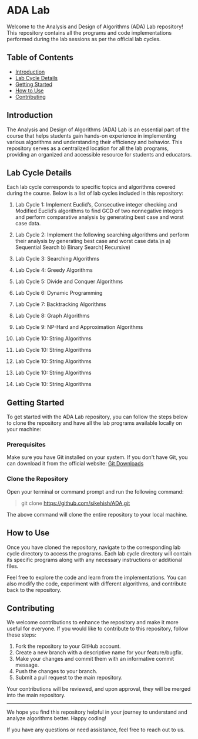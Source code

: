 # ADA Lab

Welcome to the Analysis and Design of Algorithms (ADA) Lab repository! This repository contains all the programs and code implementations performed during the lab sessions as per the official lab cycles.

## Table of Contents

- [Introduction](#introduction)
- [Lab Cycle Details](#lab-cycle-details)
- [Getting Started](#getting-started)
- [How to Use](#how-to-use)
- [Contributing](#contributing)

## Introduction

The Analysis and Design of Algorithms (ADA) Lab is an essential part of the course that helps students gain hands-on experience in implementing various algorithms and understanding their efficiency and behavior. This repository serves as a centralized location for all the lab programs, providing an organized and accessible resource for students and educators.

## Lab Cycle Details

Each lab cycle corresponds to specific topics and algorithms covered during the course. Below is a list of lab cycles included in this repository:

1. Lab Cycle 1: Implement Euclid’s, Consecutive integer checking and Modified Euclid’s algorithms 
to find GCD of two nonnegative integers and perform comparative analysis by 
generating best case and worst case data.

3. Lab Cycle 2: Implement the following searching algorithms and perform their analysis by 
generating best case and worst case data.\n
a) Sequential Search 
b) Binary Search( Recursive)

5. Lab Cycle 3: Searching Algorithms
6. Lab Cycle 4: Greedy Algorithms
7. Lab Cycle 5: Divide and Conquer Algorithms
8. Lab Cycle 6: Dynamic Programming
9. Lab Cycle 7: Backtracking Algorithms
10. Lab Cycle 8: Graph Algorithms
11. Lab Cycle 9: NP-Hard and Approximation Algorithms
12. Lab Cycle 10: String Algorithms
13. Lab Cycle 10: String Algorithms
14. Lab Cycle 10: String Algorithms
15. Lab Cycle 10: String Algorithms
16. Lab Cycle 10: String Algorithms

## Getting Started

To get started with the ADA Lab repository, you can follow the steps below to clone the repository and have all the lab programs available locally on your machine:

### Prerequisites

Make sure you have Git installed on your system. If you don't have Git, you can download it from the official website: [Git Downloads](https://git-scm.com/downloads)

### Clone the Repository

Open your terminal or command prompt and run the following command:

> git clone https://github.com/sikehish/ADA.git

The above command will clone the entire repository to your local machine.

## How to Use

Once you have cloned the repository, navigate to the corresponding lab cycle directory to access the programs. Each lab cycle directory will contain its specific programs along with any necessary instructions or additional files.

Feel free to explore the code and learn from the implementations. You can also modify the code, experiment with different algorithms, and contribute back to the repository.

## Contributing

We welcome contributions to enhance the repository and make it more useful for everyone. If you would like to contribute to this repository, follow these steps:

1. Fork the repository to your GitHub account.
2. Create a new branch with a descriptive name for your feature/bugfix.
3. Make your changes and commit them with an informative commit message.
4. Push the changes to your branch.
5. Submit a pull request to the main repository.

Your contributions will be reviewed, and upon approval, they will be merged into the main repository.

---

We hope you find this repository helpful in your journey to understand and analyze algorithms better. Happy coding!

If you have any questions or need assistance, feel free to reach out to us.
